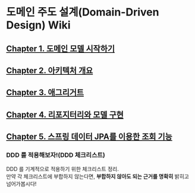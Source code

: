# 도메인 주도 설계(Domain-Driven Design) Wiki

## [Chapter 1. 도메인 모델 시작하기](CHAPTER-1.md)
## [Chapter 2. 아키텍처 개요](CHAPTER-2.md)
## [Chapter 3. 애그리거트](CHAPTER-3.md)
## [Chapter 4. 리포지터리와 모델 구현](CHAPTER-4.md)
## [Chapter 5. 스프링 데이터 JPA를 이용한 조회 기능](CHAPTER-5.md)

### DDD 를 적용해보자!(DDD 체크리스트)
DDD 를 기계적으로 적용하기 위한 체크리스트 정리.  
만약 각 체크리스트에 부합하지 않는다면, **부합하지 않아도 되는 근거를 명확히** 밝히고 넘어가봅시다!
